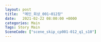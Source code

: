 ```yaml
---
layout: post
title:  "메인_회상_001~012장"
date:   2021-02-22 08:00:00 +0000
categories: Main
Tags: Story Main
SceneCode: ["scene_skip_cp001-012_q1_s10"]
---
```


